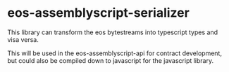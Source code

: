 # eos-assemblyscript-serializer
This library can transform the eos bytestreams into typescript types and visa versa.

This will be used in the eos-assemblyscript-api for contract development, but could also be compiled down to javascript for the javascript library.
